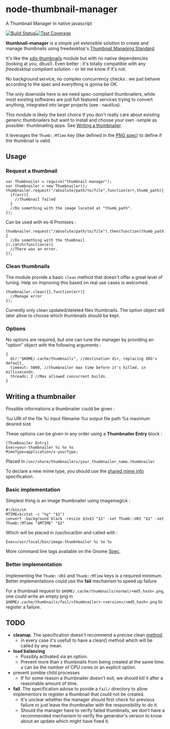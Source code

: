 # node-thumbnail-manager

A Thumbnail Manager in native javascript

[![Build Status](https://travis-ci.org/Holusion/node-thumbnail-manager.svg?branch=master)](https://travis-ci.org/Holusion/node-thumbnail-manager)[![Test Coverage](https://codeclimate.com/github/Holusion/node-thumbnail-manager/badges/coverage.svg)](https://codeclimate.com/github/Holusion/node-thumbnail-manager/coverage)

**thumbnail-manager** is a simple yet extensible solution to create and manage thumbnails using freedesktop's [Thumbnail Managing Standard](http://specifications.freedesktop.org/thumbnail-spec/thumbnail-spec-latest.html).

It's like the [xdg-thumbnails](https://www.npmjs.com/package/xdg-thumbnails) module but with no native dependencies (looking at you, dbus!). Even better : it's totally compatible with any *freedesktop compliant* solution - or let me know if it's not.

No background service, no complex concurrency checks : we just behave according to the spec and everything is gonna be OK.

The only downside here is we need spec-compliant thumbnailers, while most existing softwares are just full featured services trying to convert anything, integrated into larger projects (see : nautilus).

This module is likely the best choice if you don't really care about existing generic thumbnailers but want to install and choose your own -simple as possible- thumbnailing apps. See [Writing a thumbnailer](writing-a-thumbnailer).


It leverages the ```Thumb::MTime``` key (like defined in the [PNG spec](http://www.w3.org/TR/PNG/#C.tEXt)) to define if the thumbnail is valid.

## Usage

### Request a thumbnail

    var Thumbnailer = require("thumbnail-manager");
    var thumbnailer = new Thumbnailer();
    thumbnailer.request("/absolute/path/to/file",function(err,thumb_path){
      if(err){
        //thumbnail failed
      }
      //Do something with the image located at "thumb_path".
    });

Can be used with es-6 Promises :

    thumbnailer.request("/absolute/path/to/file").then(function(thumb_path){
      //Do something with the thumbnail
    }).catch(function(e){
      //There was an error.
    });

### Clean thumbnails


The module provide a basic `clean` method that doesn't offer a great level of tuning. Help on improving this based on real use cases is welcomed.

    thumbnailer.clean({},function(err){
      //Manage error
    });

Currently only clean updated/deleted files thumbnails. The option object will later allow to choose which thumbnails should be kept.

### Options

No options are required, but one can tune the manager by providing an "option" object with the following arguments :

    {
      dir:"$HOME/.cache/thumbnails", //destination dir, replacing XDG's default,
      timeout: 5000, //thumbnailer max time before it's killed. in milliseconds.
      threads: 2 //Max allowed concurrent builds.
    }

## Writing a thumbnailer

Possible informations a thumbnailer could be given :

%u URI of the file
%i input filename
%o output file path
%s maximum desired size

These options can be given in any order using a **Thumbnailer Entry** block :

    [Thumbnailer Entry]
    Exec=your-thumbnailer %i %o %s
    MimeType=application/x-yourType;

Placed in `/usr/share/thumbnailers/your_thumbnailer_name.thumbnailer`

To declare a new mime type, you should use the [shared mime info](http://www.freedesktop.org/wiki/Specifications/shared-mime-info-spec/) specification.

### Basic implementation

Simplest thing is an image thumbnailer using imagemagick :

    #!/bin/sh
    MTIME=$(stat -c "%y" "$1")
    convert -background black -resize $3x$3 "$1" -set Thumb::URI "$1" -set Thumb::MTime "$MTIME" "$2"

Which will be placed in /usr/local/bin and called with :

    Exec=/usr/local/bin/image-thumbnbailer %i %o %s

More command line tags available on the Gnome [Spec](https://tecnocode.co.uk/2013/10/21/writing-a-gnome-thumbnailer/).

### Better implementation

Implementing the `Thumb::URI` and `Thumb::MTime` keys is a required minimum. Better implementations could use the **fail** mechanism to speed up failure.

For a thumbnail request to `$HOME/.cache/thumbnails/normal/<md5_hash>.png`, one could write an empty png in `$HOME/.cache/thumbnails/fail/<thumbnailer>-<version>/<md5_hash>.png` to register a failure.


## TODO

- **cleanup**. The specification doesn't recommend a precise clean [method](http://specifications.freedesktop.org/thumbnail-spec/thumbnail-spec-latest.html#DELETE).
  - in every case it's usefull to have a clean() method which will be called by any mean.
- **load balancing**
  - Possibly activated via an option.
  - Prevent more than *x* thumbnails from being created at the same time. *x* can be the number of CPU cores or an explicit option.
- prevent zombie child processes
  - If for some reason a thumbnailer doesn't exit, we should kill it after a reasonable amount of time.
- **fail**. The specification advise to povide a `fail/` directory to allow implementors to register a thumbnail that could not be created.
  - It's unclear whether the manager should first check for previous failure or just leave the thumbnailer with the responsibility to do it.
  - Should the manager have to verify failed thumbnails, we don't have a recommended mechanism to verify the generator's version to know about an update which might have fixed it.
